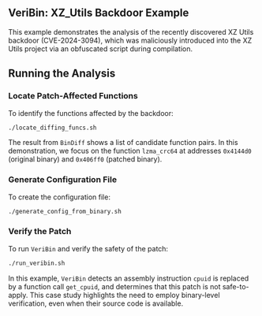 ## VeriBin: XZ_Utils Backdoor Example
This example demonstrates the analysis of the recently discovered XZ Utils backdoor (CVE-2024-3094), which was maliciously introduced into the XZ Utils project via an obfuscated script during compilation.
## Running the Analysis
### Locate Patch-Affected Functions
To identify the functions affected by the backdoor:
```bash
./locate_diffing_funcs.sh
```
The result from `BinDiff` shows a list of candidate function pairs.
In this demonstration, we focus on the function `lzma_crc64` at addresses `0x4144d0` (original binary) and `0x406ff0` (patched binary).

### Generate Configuration File
To create the configuration file:
```bash
./generate_config_from_binary.sh
```

### Verify the Patch
To run `VeriBin` and verify the safety of the patch:
```bash
./run_veribin.sh
```
In this example, `VeriBin` detects an assembly instruction `cpuid` is replaced by a function call `get_cpuid`, and determines that this patch is not safe-to-apply.
This case study highlights the need to employ binary-level verification, even when their source code is available.